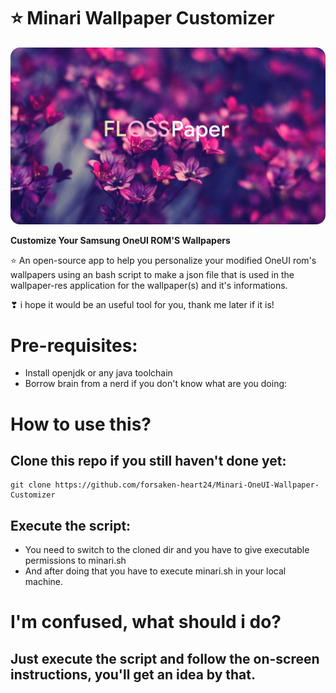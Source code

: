 # ⭐ Minari Wallpaper Customizer

![minari-banner](https://github.com/forsaken-heart24/i_dont_want_to_be_an_weirdo/blob/main/banner_images/FLOSSPaper_rounded_final.png?raw=true)

**Customize Your Samsung OneUI ROM'S Wallpapers**

⭐️ An open-source app to help you personalize your modified OneUI rom's wallpapers using an 
bash script to make a json file that is used in the wallpaper-res application
for the wallpaper(s) and it's informations.

❣ i hope it would be an useful tool for you, thank me later if it is!

# Pre-requisites:
- Install openjdk or any java toolchain
- Borrow brain from a nerd if you don't know what are you doing:

# How to use this?

## Clone this repo if you still haven't done yet:
```
git clone https://github.com/forsaken-heart24/Minari-OneUI-Wallpaper-Customizer
```

## Execute the script:
- You need to switch to the cloned dir and you have to give executable permissions to minari.sh
- And after doing that you have to execute minari.sh in your local machine.

# I'm confused, what should i do?
## Just execute the script and follow the on-screen instructions, you'll get an idea by that.